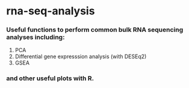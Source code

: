 # rna-seq-analysis

### Useful functions to perform common bulk RNA sequencing analyses including:
1. PCA
2. Differential gene expresssion analysis (with DESEq2)
3. GSEA

### and other useful plots with R. 
